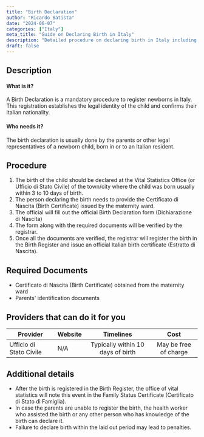 ```yaml
---
title: "Birth Declaration"
author: "Ricardo Batista"
date: "2024-06-07"
categories: ["Italy"]
meta_title: "Guide on Declaring Birth in Italy"
description: "Detailed procedure on declaring birth in Italy including required documents, providers and additional details"
draft: false
---
```


## Description
#### What is it?
A Birth Declaration is a mandatory procedure to register newborns in Italy. This registration establishes the legal identity of the child and confirms their Italian nationality.

#### Who needs it?
The birth declaration is usually done by the parents or other legal representatives of a newborn child, born in or to an Italian resident.

## Procedure
1. The birth of the child should be declared at the Vital Statistics Office (or Ufficio di Stato Civile) of the town/city where the child was born usually within 3 to 10 days of birth.
2. The person declaring the birth needs to provide the Certificato di Nascita (Birth Certificate) issued by the maternity ward.
3. The official will fill out the official Birth Declaration form (Dichiarazione di Nascita)
4. The form along with the required documents will be verified by the registrar.
5. Once all the documents are verified, the registrar will register the birth in the Birth Register and issue an official Italian birth certificate (Estratto di Nascita).

## Required Documents
- Certificato di Nascita (Birth Certificate) obtained from the maternity ward
- Parents' identification documents

## Providers that can do it for you

| Provider        |     Website     |     Timelines    |       Cost      |
| --------------- | --------------- |  :-------------: | :-------------: |
| Ufficio di Stato Civile      |  N/A       |      Typically within 10 days of birth      |        May be free of charge        |

## Additional details
- After the birth is registered in the Birth Register, the office of vital statistics will note this event in the Family Status Certificate (Certificato di Stato di Famiglia).
- In case the parents are unable to register the birth, the health worker who assisted the birth or any other person who has knowledge of the birth can declare it.
- Failure to declare birth within the laid out period may lead to penalties.